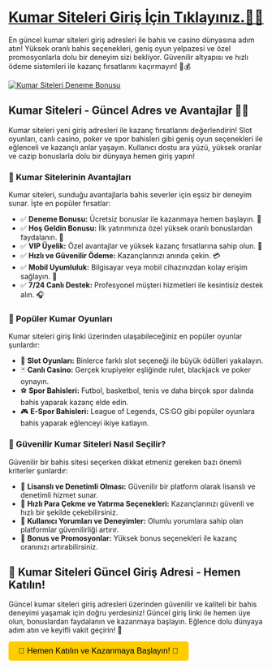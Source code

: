 <h1><a href="https://canlikumar.com.tr" title="Kumar Siteleri Giriş İçin Tıklayınız">Kumar Siteleri Giriş İçin Tıklayınız.🎰✅</a></h1> 
<p>En güncel kumar siteleri giriş adresleri ile bahis ve casino dünyasına adım atın! Yüksek oranlı bahis seçenekleri, geniş oyun yelpazesi ve özel promosyonlarla dolu bir deneyim sizi bekliyor. Güvenilir altyapısı ve hızlı ödeme sistemleri ile kazanç fırsatlarını kaçırmayın! 🎲💰</p>

<a href="https://canlikumar.com.tr" title="Deneme Bonusu Al">
    <img src="https://i.ibb.co/5K7Ks6w/zzzz3.gif" alt="Kumar Siteleri Deneme Bonusu">
</a>
<div class="description">
    <h2>Kumar Siteleri - Güncel Adres ve Avantajlar 🎰🔥</h2>
    <p>Kumar siteleri yeni giriş adresleri ile kazanç fırsatlarını değerlendirin! Slot oyunları, canlı casino, poker ve spor bahisleri gibi geniş oyun seçenekleri ile eğlenceli ve kazançlı anlar yaşayın. Kullanıcı dostu ara yüzü, yüksek oranlar ve cazip bonuslarla dolu bir dünyaya hemen giriş yapın!</p>
    <h3>📌 Kumar Sitelerinin Avantajları</h3>
    <p>Kumar siteleri, sunduğu avantajlarla bahis severler için eşsiz bir deneyim sunar. İşte en popüler fırsatlar:</p>
    <ul>
        <li>✅ <strong>Deneme Bonusu:</strong> Ücretsiz bonuslar ile kazanmaya hemen başlayın. 🎁</li>
        <li>✅ <strong>Hoş Geldin Bonusu:</strong> İlk yatırımınıza özel yüksek oranlı bonuslardan faydalanın. 💎</li>
        <li>✅ <strong>VIP Üyelik:</strong> Özel avantajlar ve yüksek kazanç fırsatlarına sahip olun. 👑</li>
        <li>✅ <strong>Hızlı ve Güvenilir Ödeme:</strong> Kazançlarınızı anında çekin. 💳</li>
        <li>✅ <strong>Mobil Uyumluluk:</strong> Bilgisayar veya mobil cihazınızdan kolay erişim sağlayın. 📱</li>
        <li>✅ <strong>7/24 Canlı Destek:</strong> Profesyonel müşteri hizmetleri ile kesintisiz destek alın. 🎧</li>
    </ul>
    <h3>🎲 Popüler Kumar Oyunları</h3>
    <p>Kumar siteleri giriş linki üzerinden ulaşabileceğiniz en popüler oyunlar şunlardır:</p>
    <ul>
        <li>🎰 <strong>Slot Oyunları:</strong> Binlerce farklı slot seçeneği ile büyük ödülleri yakalayın.</li>
        <li>🃏 <strong>Canlı Casino:</strong> Gerçek krupiyeler eşliğinde rulet, blackjack ve poker oynayın.</li>
        <li>⚽ <strong>Spor Bahisleri:</strong> Futbol, basketbol, tenis ve daha birçok spor dalında bahis yaparak kazanç elde edin.</li>
        <li>🎮 <strong>E-Spor Bahisleri:</strong> League of Legends, CS:GO gibi popüler oyunlara bahis yaparak eğlenceyi ikiye katlayın.</li>
    </ul>
    <h3>🔐 Güvenilir Kumar Siteleri Nasıl Seçilir?</h3>
    <p>Güvenilir bir bahis sitesi seçerken dikkat etmeniz gereken bazı önemli kriterler şunlardır:</p>
    <ul>
        <li>🔹 <strong>Lisanslı ve Denetimli Olması:</strong> Güvenilir bir platform olarak lisanslı ve denetimli hizmet sunar.</li>
        <li>🔹 <strong>Hızlı Para Çekme ve Yatırma Seçenekleri:</strong> Kazançlarınızı güvenli ve hızlı bir şekilde çekebilirsiniz.</li>
        <li>🔹 <strong>Kullanıcı Yorumları ve Deneyimler:</strong> Olumlu yorumlara sahip olan platformlar güvenilirliği artırır.</li>
        <li>🔹 <strong>Bonus ve Promosyonlar:</strong> Yüksek bonus seçenekleri ile kazanç oranınızı artırabilirsiniz.</li>
    </ul>
    <h2>🎯 Kumar Siteleri Güncel Giriş Adresi - Hemen Katılın!</h2>
    <p>Güncel kumar siteleri giriş adresleri üzerinden güvenilir ve kaliteli bir bahis deneyimi yaşamak için doğru yerdesiniz! Güncel giriş linki ile hemen üye olun, bonuslardan faydalanın ve kazanmaya başlayın. Eğlence dolu dünyaya adım atın ve keyifli vakit geçirin! 🎉</p>
    <a href="https://canlikumar.com.tr" title="Hemen Katılın">
        <button style="background-color: #ffcc00; padding: 10px 20px; border-radius: 5px; border: none; font-size: 16px; cursor: pointer;">💎 Hemen Katılın ve Kazanmaya Başlayın! 💎</button>
    </a>
</div>
